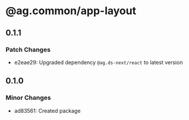 # @ag.common/app-layout

## 0.1.1

### Patch Changes

- e2eae29: Upgraded dependency `@ag.ds-next/react` to latest version

## 0.1.0

### Minor Changes

- ad83561: Created package
